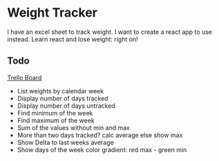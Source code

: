 # Weight Tracker

I have an excel sheet to track weight.
I want to create a react app to use instead.
Learn react and lose weight: right on!

## Todo

[Trello Board](https://trello.com/b/gSYC65PO/weight-tracker)

- List weights by calendar week
- Display number of days tracked
- Display number of days untracked
- Find minimum of the week
- Find maximum of the week
- Sum of the values without min and max
- More than two days tracked? calc average else show max
- Show Delta to last weeks average
- Show days of the week color gradient: red max - green min
